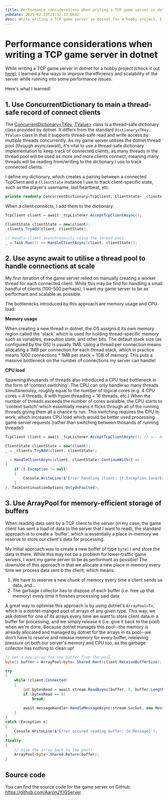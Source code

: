 ```yaml
---
title: Performance considerations when writing a TCP game server in dotnet
pubdate: 2025-02-23T21:12:37.864Z
desc: While writing a TCP game server in dotnet for a hobby project, I learned a few ways to improve the efficiency and scalability of the server while running into some performance issues. Here's what I learned!
---
```


# Performance considerations when writing a TCP game server in dotnet

While writing a TCP game server in dotnet for a hobby project (check it out [here](https://github.com/AaronJY/GServer)), I learned a few ways to improve the efficiency and scalability of the server while running into some performance issues.

Here's what I learned!

## 1. Use ConcurrentDictionary to main a thread-safe record of connect clients

The [ConcurrentDictionary<TKey, TValue>](https://learn.microsoft.com/en-us/dotnet/api/system.collections.concurrent.concurrentdictionary-2?view=net-9.0) class is a thread-safe dictionary class provided by dotnet. It differs from the standard `Dictionary<TKey, TValue>` class in that it supports thread-safe read and write access by multiple threads concurrently. As my game server utilises the dotnet thread pool (through async/await), it's vital to use a thread-safe dictionary implementation to keep track of connected clients, as many threads in the thread pool will be used as more and more clients connect, meaning many threads will be reading from/writing to the dictionary I use to track connected clients.

I define my dictionary, which creates a pairing between a connected TcpClient and a `ClientState` instance I use to track client-specific state, such as the player's username, last heartbeat, etc.

```c#
private readonly ConcurrentDictionary<TcpClient, ClientState> _clients = new();
```

When a client connects, I add them to the dictionary.

```c#
TcpClient client = await _tcpListener.AcceptTcpClientAsync();

ClientState clientState = new(client);
_clients.TryAdd(client, clientState);

// Handle client asynchronously using the thread pool
_ = Task.Run(() => HandleClientAsync(client, clientState));
```
 
## 2. Use async await to utilise a thread pool to handle connections at scale

My first iteration of the game server relied on manually creating a worker thread for each connected client. While this may be find for handling a small handful of clients (100-500 perhaps), I want my game server to be as performant and scalable as possible.

The bottlenecks introduced by this approach are memory usage and CPU load:

**Memory usage**

When creating a new thread in dotnet, the OS assigns it its own memory region called the 'stack' which is used for holding thread-specific memory such as variables, execution state, and other bits. The default stack size (as configured by the OS) is usually 1MB. Using a thread per connection means allocating a 1MB per connection for each thread stack, which in practice means 1000 connections * 1MB per stack = 1GB of memory. This puts a massive bottleneck on the number of connections my server can handle! 

**CPU load**

Spawning thousands of threads also introduced a CPU load bottleneck in the form of 'context switching'. The CPU can only handle so many threads simultaneoulsy, roughly equal to the number of logical cores (e.g. 4 CPU cores = 4 threads, 8 with hyper threading = 16 threads, etc.) When the number of threads exceeds the number of cores avaialble, the CPU starts to 'context switch' which essentially means it flicks through all of the running threads giving them all a chance to run. This switching requires the CPU to work, which increases CPU load which would be better used processing game server requests (rather than switching between thosands of running threads!)

```c#
TcpClient client = await _tcpListener.AcceptTcpClientAsync(); // <-- Async accpept TCP client

ClientState clientState = new(client);
_ = _clients.TryAdd(client, clientState);

_ = HandleClientAsync(client, clientState).ContinueWith(t =>
{
    if (t.Exception != null)
    {
        Console.WriteLine($"Error handling client: {t.Exception.InnerException?.Message}");
    }
}, TaskContinuationOptions.OnlyOnFaulted);
```

## 3. Use ArrayPool for memory-efficient storage of buffers

When reading data sent by a TCP client to the server (in my case, the game client has sent a load of data to the server that I want to read), the standard approach is to create a 'buffer', which is essentially a place in-memory we reserve to store our client's data for processing.

My initial approach was to create a new buffer of type `byte[]` and store the data in there. While this may not be a problem for lower-traffic game servers, I want my game server to be as performant as possible! The downside of this approach is that we allocate a new place in memory every time we process data sent b the client, which means:
1. We have to reserve a new chunk of memory every time a client sends us data, and...
2. The garbage collector has to dispose of each buffer (i.e. free up that memory) every time it finishes processing said data

A great way to optimise this approach is by using dotnet's `ArrayPool<T>`, which is a dotnet-manged pool of arrays of any given type. This way, we ask dotnet for one of its arrays every time we want to store client data in a buffer for processing, and we simply release it (i.e. give it back to the pool) when we're done. Because dotnet manages this pool--the memory is already allocated and managed by dotnet for the arrays in its pool--we don't have to reserve and release memory for every buffer, releieving pressure on both our server's memory and CPU too, as the garbage collector has nothing to clean up!

```c#
// Get a new array for the buffer from the pool
byte[] buffer = ArrayPool<byte>.Shared.Rent(client.ReceiveBufferSize);

try
{
    while (client.Connected)
    {
        int bytesRead = await stream.ReadAsync(buffer, 0, buffer.Length);
        if (bytesRead == 0)
            break;

        await messageHandler.HandleMessageAsync(stream.Socket, new MessageMemoryStream(buffer), state);
    }
}
catch (Exception e)
{
    Console.WriteLine($"Error occured reading buffer: {e.Message}");
}
finally
{
    // Give the array back to the pool!
    ArrayPool<byte>.Shared.Return(buffer);
}
```

## Source code

You can find the source code for the game server on GitHub: https://github.com/AaronJY/GServer